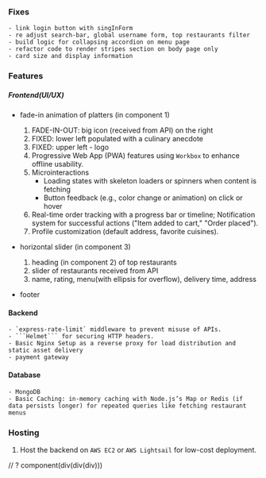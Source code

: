 ### Fixes
    - link login button with singInForm
    - re adjust search-bar, global username form, top restaurants filter
    - build logic for collapsing accordion on menu page
    - refactor code to render stripes section on body page only
    - card size and display information

### Features
#####  Frontend(UI/UX)
- fade-in animation of platters (in component 1)
    1. FADE-IN-OUT: big icon (received from API) on the right
    2. FIXED: lower left populated with a culinary anecdote
    3. FIXED: upper left - logo
    4. Progressive Web App (PWA) features using ```Workbox``` to enhance offline usability.
    5. Microinteractions
        - Loading states with skeleton loaders or spinners when content is fetching
        - Button feedback (e.g., color change or animation) on click or hover
    6. Real-time order tracking with a progress bar or timeline; Notification system for successful actions ("Item added to cart," "Order placed").
    7. Profile customization (default address, favorite cuisines).

- horizontal slider (in component 3)
    1. heading (in component 2) of top restaurants
    2. slider of restaurants received from API
    3. name, rating, menu(with ellipsis for overflow), delivery time, address

- footer

#### Backend
    - `express-rate-limit` middleware to prevent misuse of APIs.
    - ```Helmet``` for securing HTTP headers.
    - Basic Nginx Setup as a reverse proxy for load distribution and static asset delivery
    - payment gateway
#### Database
    - MongoDB
    - Basic Caching: in-memory caching with Node.js’s Map or Redis (if data persists longer) for repeated queries like fetching restaurant menus

### Hosting
1. Host the backend on ```AWS EC2``` or ```AWS Lightsail``` for low-cost deployment.

// ? component(div(div(div)))